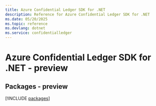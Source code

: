 ```yaml
---
title: Azure Confidential Ledger SDK for .NET
description: Reference for Azure Confidential Ledger SDK for .NET
ms.date: 05/20/2025
ms.topic: reference
ms.devlang: dotnet
ms.service: confidentialledger
---
```

# Azure Confidential Ledger SDK for .NET - preview
## Packages - preview
[!INCLUDE [packages](confidential-ledger-index.md)]